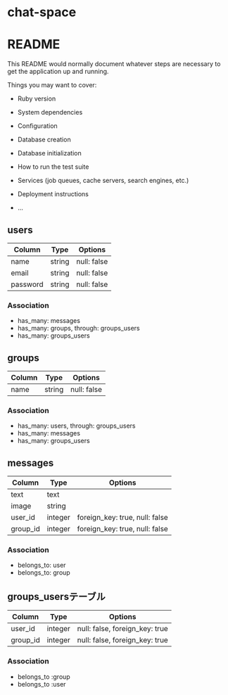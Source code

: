 # chat-space
 
# README

This README would normally document whatever steps are necessary to get the
application up and running.

Things you may want to cover:

* Ruby version

* System dependencies

* Configuration

* Database creation

* Database initialization

* How to run the test suite

* Services (job queues, cache servers, search engines, etc.)

* Deployment instructions

* ...


## users

|Column|Type|Options|
|------|----|-------|
|name|string|null: false|
|email|string|null: false|
|password|string|null: false|

### Association
- has_many: messages
- has_many: groups, through: groups_users
- has_many: groups_users


## groups
|Column|Type|Options|
|------|----|-------|
|name|string|null: false|

### Association
- has_many: users, through: groups_users
- has_many: messages
- has_many: groups_users


## messages

|Column|Type|Options|
|------|----|-------|
|text|text||
|image|string||
|user_id|integer|foreign_key: true, null: false|
|group_id|integer|foreign_key: true, null: false|

### Association
- belongs_to: user
- belongs_to: group


## groups_usersテーブル

|Column|Type|Options|
|------|----|-------|
|user_id|integer|null: false, foreign_key: true|
|group_id|integer|null: false, foreign_key: true|

### Association
- belongs_to :group
- belongs_to :user